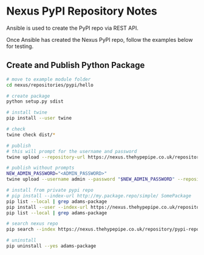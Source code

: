 # Nexus PyPI Repository Notes

Ansible is used to create the PyPI repo via REST API.

Once Ansible has created the Nexus PyPI repo, follow the examples below for testing.

## Create and Publish Python Package

```bash
# move to example module folder
cd nexus/repositories/pypi/hello

# create package
python setup.py sdist

# install twine
pip install --user twine

# check
twine check dist/*

# publish
# this will prompt for the username and password
twine upload --repository-url https://nexus.thehypepipe.co.uk/repository/pypi-repo/ dist/*

# publish without prompts
NEW_ADMIN_PASSWORD="<ADMIN_PASSWORD>"
twine upload --username admin --password "$NEW_ADMIN_PASSWORD" --repository-url https://nexus.thehypepipe.co.uk/repository/pypi-repo/ dist/*

# install from private pypi repo
# pip install --index-url http://my.package.repo/simple/ SomePackage
pip list --local | grep adams-package
pip install --user --index-url https://nexus.thehypepipe.co.uk/repository/pypi-repo/simple adams-package
pip list --local | grep adams-package

# search nexus repo
pip search --index https://nexus.thehypepipe.co.uk/repository/pypi-repo/pypi adams-package

# uninstall
pip uninstall --yes adams-package
```
